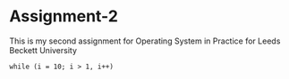 # Assignment-2
This is my second assignment for Operating System in Practice for Leeds Beckett University


```
while (i = 10; i > 1, i++)
```
